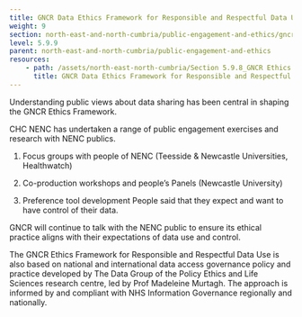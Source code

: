 ```yaml
---
title: GNCR Data Ethics Framework for Responsible and Respectful Data Use for Research
weight: 9
section: north-east-and-north-cumbria/public-engagement-and-ethics/gncr-data-ethics-framework-for-responsible-and-respectful-data-use-for-research
level: 5.9.9
parent: north-east-and-north-cumbria/public-engagement-and-ethics
resources: 
    - path: /assets/north-east-north-cumbria/Section 5.9.8_GNCR Ethics data framework.pdf
      title: GNCR Data Ethics Framework for Responsible and Respectful Data Use for Research
---
```


Understanding public views about data sharing has been central in shaping the GNCR Ethics Framework. 

CHC NENC has undertaken a range of public engagement exercises and research with NENC publics.  

1. Focus groups with people of NENC (Teesside & Newcastle Universities, Healthwatch) 

2. Co-production workshops and people’s Panels (Newcastle University) 

3. Preference tool development People said that they expect and want to have control of their data.  

GNCR will continue to talk with the NENC public to ensure its ethical practice aligns with their expectations of data use and control. 

The GNCR Ethics Framework for Responsible and Respectful Data Use is also based on national and international data access governance policy and practice developed by The Data Group of the Policy Ethics and Life Sciences research centre, led by Prof Madeleine Murtagh. The approach is informed by and compliant with NHS Information Governance regionally and nationally.
        
